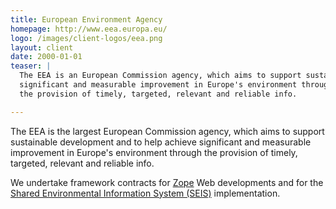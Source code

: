 ```yaml
---
title: European Environment Agency
homepage: http://www.eea.europa.eu/
logo: /images/client-logos/eea.png
layout: client
date: 2000-01-01
teaser: |
  The EEA is an European Commission agency, which aims to support sustainable development and to help achieve
  significant and measurable improvement in Europe's environment through
  the provision of timely, targeted, relevant and reliable info. 

---
```


The EEA is the largest European Commission agency, which aims to support sustainable development and to help achieve
significant and measurable improvement in Europe's environment through
the provision of timely, targeted, relevant and reliable info.

We undertake framework contracts for <a href="http://www.zope.org">Zope</a> Web developments and for the <a href="http://www.eionet.europa.eu/seis/">Shared Environmental Information System (SEIS)</a> implementation.

